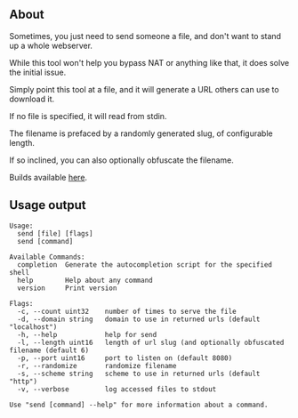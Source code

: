 ## About

Sometimes, you just need to send someone a file, and don't want to stand up a whole webserver.

While this tool won't help you bypass NAT or anything like that, it does solve the initial issue.

Simply point this tool at a file, and it will generate a URL others can use to download it.

If no file is specified, it will read from stdin.

The filename is prefaced by a randomly generated slug, of configurable length.

If so inclined, you can also optionally obfuscate the filename.

Builds available [here](https://cdn.seedno.de/builds/send).

## Usage output
```
Usage:
  send [file] [flags]
  send [command]

Available Commands:
  completion  Generate the autocompletion script for the specified shell
  help        Help about any command
  version     Print version

Flags:
  -c, --count uint32    number of times to serve the file
  -d, --domain string   domain to use in returned urls (default "localhost")
  -h, --help            help for send
  -l, --length uint16   length of url slug (and optionally obfuscated filename (default 6)
  -p, --port uint16     port to listen on (default 8080)
  -r, --randomize       randomize filename
  -s, --scheme string   scheme to use in returned urls (default "http")
  -v, --verbose         log accessed files to stdout

Use "send [command] --help" for more information about a command.
```
